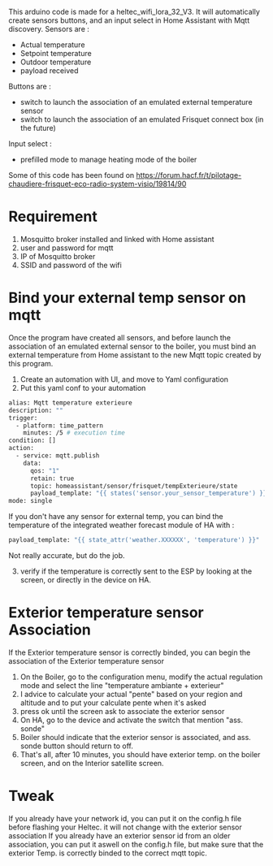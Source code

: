 This arduino code is made for a heltec_wifi_lora_32_V3. 
It will automatically create sensors buttons, and an input select in Home Assistant with Mqtt discovery. 
Sensors are :
- Actual temperature
- Setpoint temperature
- Outdoor temperature
- payload received
  
Buttons are :

- switch to launch the association of an emulated external temperature sensor
- switch to launch the association of an emulated Frisquet connect box (in the future)

Input select :

- prefilled mode to manage heating mode of the boiler  

Some of this code has been found on https://forum.hacf.fr/t/pilotage-chaudiere-frisquet-eco-radio-system-visio/19814/90
 
# Requirement

1. Mosquitto broker installed and linked with Home assistant
2. user and password for mqtt 
3. IP of Mosquitto broker
4. SSID and password of the wifi

# Bind your external temp sensor on mqtt

Once the program have created all sensors, and before launch the association of an emulated external sensor to the boiler, you must bind an external temperature from Home assistant to the new Mqtt topic created by this program.

1. Create an automation with UI, and move to Yaml configuration
2. Put this yaml conf to your automation
```bash
alias: Mqtt temperature exterieure
description: ""
trigger:
  - platform: time_pattern
    minutes: /5 # execution time
condition: []
action:
  - service: mqtt.publish
    data:
      qos: "1"
      retain: true
      topic: homeassistant/sensor/frisquet/tempExterieure/state
      payload_template: "{{ states('sensor.your_sensor_temperature') }}" # add the sensor name
mode: single
```
If you don't have any sensor for external temp, you can bind the temperature of the integrated weather forecast module of HA with :
```bash
payload_template: "{{ state_attr('weather.XXXXXX', 'temperature') }}"
```
Not really accurate, but do the job.

3. verify if the temperature is correctly sent to the ESP by looking at the screen, or directly in the device on HA.

# Exterior temperature sensor Association

If the Exterior temperature sensor is correctly binded, you can begin the association of the Exterior temperature sensor

1. On the Boiler, go to the configuration menu, modify the actual regulation mode and select the line "temperature ambiante + exterieur"
2. I advice to calculate your actual "pente" based on your region and altitude and to put your calculate pente when it's asked
3. press ok until the screen ask to associate the exterior sensor
4. On HA, go to the device and activate the switch that mention "ass. sonde"
5. Boiler should indicate that the exterior sensor is associated, and ass. sonde button should return to off.
6. That's all, after 10 minutes, you should have exterior temp. on the boiler screen, and on the Interior satellite screen.

# Tweak

If you already have your network id, you can put it on the config.h file before flashing your Heltec. it will not change with the exterior sensor association
If you already have an exterior sensor id from an older association, you can put it aswell on the config.h file, but make sure that the exterior Temp. is correctly binded to the correct mqtt topic.  
